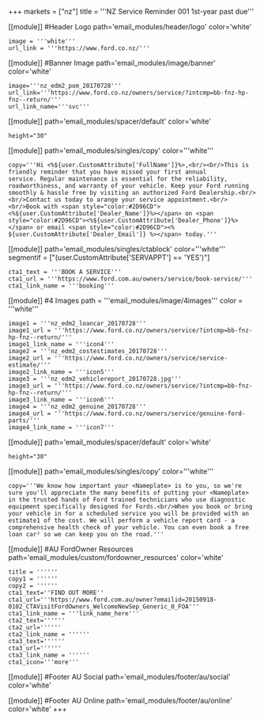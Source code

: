 +++
markets = ["nz"]
title = '''NZ Service Reminder 001 1st-year past due'''

[[module]] #Header Logo
path='email_modules/header/logo'
color='white'

	image = '''white'''
	url_link = '''https://www.ford.co.nz/'''
    
[[module]] #Banner Image
path='email_modules/image/banner'
color='white'

	image='''nz_edm2_pom_20170728'''
	url_link='''https://www.ford.co.nz/owners/service/?intcmp=bb-fnz-hp-fnz--return/'''
	url_link_name='''svc'''

[[module]]
path='email_modules/spacer/default'
color='white'

	height="30"

[[module]]
path='email_modules/singles/copy'
color='''white'''

	copy='''Hi <%${user.CustomAttribute['FullName']}%>,<br/><br/>This is friendly reminder that you have missed your first annual service. Regular maintenance is essential for the reliability, roadworthiness, and warranty of your vehicle. Keep your Ford running smoothly & hassle free by visiting an authorized Ford Dealership.<br/><br/>Contact us today to arange your service appointment.<br/><br/>Book with <span style="color:#2D96CD"><%${user.CustomAttribute['Dealer_Name']}%></span> on <span style="color:#2D96CD"><%${user.CustomAttribute['Dealer_Phone']}%></span> or email <span style="color:#2D96CD"><% ${user.CustomAttribute['Dealer_Email']} %></span> today.'''
    
[[module]]
path='email_modules/singles/ctablock'
color='''white'''
segmentif = ["(user.CustomAttribute['SERVAPPT'] == 'YES')"]

	cta1_text = '''BOOK A SERVICE'''
	cta1_url = '''https://www.ford.com.au/owners/service/book-service/'''
	cta1_link_name = '''booking'''

[[module]] #4 Images
path = '''email_modules/image/4images'''
color = '''white'''

	image1 = '''nz_edm2_loancar_20170728'''
	image1_url = '''https://www.ford.co.nz/owners/service/?intcmp=bb-fnz-hp-fnz--return/'''
	image1_link_name = '''icon4'''
	image2 = '''nz_edm2_costestimates_20170728'''
	image2_url = '''https://www.ford.co.nz/owners/service/service-estimate/'''
	image2_link_name = '''icon5'''
	image3 = '''nz_edm2_vehiclereport_20170728.jpg'''
	image3_url = '''https://www.ford.co.nz/owners/service/?intcmp=bb-fnz-hp-fnz--return/'''
	image3_link_name = '''icon6'''
	image4 = '''nz_edm2_genuine_20170728'''
	image4_url = '''https://www.ford.co.nz/owners/service/genuine-ford-parts/'''
	image4_link_name = '''icon7'''

[[module]]
path='email_modules/spacer/default'
color='white'

	height="30"

[[module]]
path='email_modules/singles/copy'
color='''white'''

    copy='''We know how important your <Nameplate> is to you, so we're sure you'll appreciate the many benefits of putting your <Nameplate> in the trusted hands of Ford trained technicians who use diagnostic equipment specifically designed for Fords.<br/>When you book or bring your vehicle in for a scheduled service you will be provided with an estimate1 of the cost. We will perform a vehicle report card - a comprehensive health check of your vehicle. You can even book a free loan car² so we can keep you on the road.'''

[[module]] #AU FordOwner Resources
path='email_modules/custom/fordowner_resources'
color='white'

	title = ''''''
	copy1 = ''''''
	copy2 = ''''''
	cta1_text=''FIND OUT MORE''
	cta1_url='''https://www.ford.com.au/owner?emailid=20150918-0102_CTAVisitFordOwners_WelcomeNewSep_Generic_0_FOA'''
	cta1_link_name = '''link_name_here'''
	cta2_text=''''''
	cta2_url=''''''
	cta2_link_name = ''''''
	cta3_text=''''''
	cta3_url=''''''
	cta3_link_name = ''''''
	cta1_icon='''more'''

[[module]] #Footer AU Social
path='email_modules/footer/au/social'
color='white'


[[module]] #Footer AU Online
path='email_modules/footer/au/online'
color='white'
+++